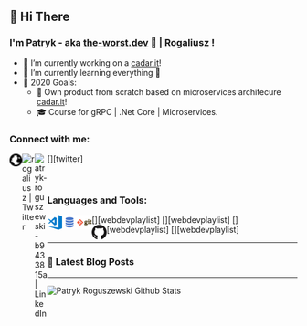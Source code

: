 ## 👋 Hi There 

### I'm Patryk - aka [the-worst.dev][website] 🤣 | Rogaliusz ! 

- 🔭 I’m currently working on a [cadar.it][website]!
- 🌱 I’m currently learning everything 🤣 
- 🥅 2020 Goals:
  - 💽 Own product from scratch based on microservices architecure [cadar.it][website]!
  - 🎓 Course for gRPC | .Net Core | Microservices.

### Connect with me:

[<img align="left" alt="the-worst.dev" width="22px" src="https://raw.githubusercontent.com/iconic/open-iconic/master/svg/globe.svg" />][website]
[<img align="left" alt="rogaliusz | Twitter" width="22px" src="https://cdn.jsdelivr.net/npm/simple-icons@v3/icons/twitter.svg" />][twitter]
[<img align="left" alt="atryk-roguszewski-b9433815a | LinkedIn" width="22px" src="https://cdn.jsdelivr.net/npm/simple-icons@v3/icons/linkedin.svg" />][linkedin]

<br />

### Languages and Tools:

[<img align="left" alt="Visual Studio Code" width="26px" src="https://raw.githubusercontent.com/github/explore/80688e429a7d4ef2fca1e82350fe8e3517d3494d/topics/visual-studio-code/visual-studio-code.png" />][webdevplaylist]
[<img align="left" alt="SQL" width="26px" src="https://raw.githubusercontent.com/github/explore/80688e429a7d4ef2fca1e82350fe8e3517d3494d/topics/sql/sql.png" />][webdevplaylist]
[<img align="left" alt="Git" width="26px" src="https://raw.githubusercontent.com/github/explore/80688e429a7d4ef2fca1e82350fe8e3517d3494d/topics/git/git.png" />][webdevplaylist]
[<img align="left" alt="GitHub" width="26px" src="https://raw.githubusercontent.com/github/explore/78df643247d429f6cc873026c0622819ad797942/topics/github/github.png" />][webdevplaylist]


---

### 📕 Latest Blog Posts
<!-- BLOG-POST-LIST:START -->
<!-- BLOG-POST-LIST:END -->

---

<img align="left" alt="Patryk Roguszewski Github Stats" src="https://github-readme-stats.codestackr.vercel.app/api?username=rogaliusz&show_icons=true&hide_border=true" />

[website]: https://the-worst.dev
[linkedin]: https://www.linkedin.com/in/patryk-roguszewski-b9433815a/

